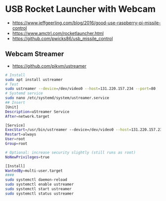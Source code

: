 # USB Rocket Launcher with Webcam

- https://www.jeffgeerling.com/blog/2016/good-use-raspberry-pi-missile-control
- https://www.amctrl.com/rocketlauncher.html
- https://github.com/pwicks86/usb_missile_control
 
## Webcam Streamer

- https://github.com/pikvm/ustreamer

```bash
# Install
sudo apt install ustreamer
# Test
sudo ustreamer --device=/dev/video0 --host=131.220.157.234 --port=80
# Systemd service
sudo nano /etc/systemd/system/ustreamer.service
## Insert
[Unit]
Description=uStreamer Service
After=network.target

[Service]
ExecStart=/usr/bin/ustreamer --device=/dev/video0 --host=131.220.157.234 --port=80
Restart=always
User=root
Group=root

# Optional: increase security slightly (still runs as root)
NoNewPrivileges=true

[Install]
WantedBy=multi-user.target
####
sudo systemctl daemon-reload
sudo systemctl enable ustreamer
sudo systemctl start ustreamer
sudo systemctl status ustreamer
```
